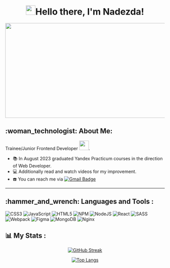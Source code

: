 <h1  align="center"><img src="https://media.giphy.com/media/hvRJCLFzcasrR4ia7z/giphy.gif" width="30px"/>Hello there, I'm Nadezda!</h1>
<div align="center">
  <img src="https://media.tenor.com/CzdMW7wnLn8AAAAC/coding.gif" width="600" height="300"/>
</div>
<h2>:woman_technologist: About Me:</h2>

Trainee/Junior Frontend Developer <img src="https://media.giphy.com/media/WUlplcMpOCEmTGBtBW/giphy.gif" width="30">.

  - :books: In August 2023 graduated Yandex Practicum courses in the direction of Web Developer.
  - :computer: Additionally read and watch videos for my improvement.
  - ☎️ You can reach me via [![Gmail Badge](https://img.shields.io/badge/-mdraanik12@gmail.com-c14438?style=flat-square&logo=Gmail&logoColor=white&link=mailto:mdraanik12@gmail.com)](mailto:nadine.pleshkova@gmail.com)

---

<h2> :hammer_and_wrench: Languages and Tools :</h2>

 ![CSS3](https://img.shields.io/badge/css3-%231572B6.svg?style=for-the-badge&logo=css3&logoColor=white) 
 ![JavaScript](https://img.shields.io/badge/javascript-%23323330.svg?style=for-the-badge&logo=javascript&logoColor=%23F7DF1E) 
 ![HTML5](https://img.shields.io/badge/html5-%23E34F26.svg?style=for-the-badge&logo=html5&logoColor=white) 
 ![NPM](https://img.shields.io/badge/NPM-%23000000.svg?style=for-the-badge&logo=npm&logoColor=white) 
 ![NodeJS](https://img.shields.io/badge/node.js-6DA55F?style=for-the-badge&logo=node.js&logoColor=white) 
 ![React](https://img.shields.io/badge/react-%2320232a.svg?style=for-the-badge&logo=react&logoColor=%2361DAFB)
 ![SASS](https://img.shields.io/badge/SASS-hotpink.svg?style=for-the-badge&logo=SASS&logoColor=white) 
 ![Webpack](https://img.shields.io/badge/webpack%20-%238DD6F9.svg?&style=for-the-badge&logo=webpack&logoColor=black)
 ![Figma](https://img.shields.io/badge/figma%20-%23F24E1E.svg?&style=for-the-badge&logo=figma&logoColor=white)
 ![MongoDB](https://img.shields.io/badge/MongoDB-%234ea94b.svg?&style=for-the-badge&logo=mongodb&logoColor=white)
 ![Nginx](https://img.shields.io/badge/nginx%20-%23009639.svg?&style=for-the-badge&logo=nginx&logoColor=white)


<h2> 📊 My Stats :</h2>
<div align="center">
  
  [![GitHub Streak](http://github-readme-streak-stats.herokuapp.com?user=NadezdaPL&theme=dark&background=000000)](https://git.io/streak-stats)

  [![Top Langs](https://github-readme-stats.vercel.app/api/top-langs/?username=NadezdaPL&layout=compact&theme=vision-friendly-dark)](https://github.com/nadezdapl/github-readme-stats)
  </div>
